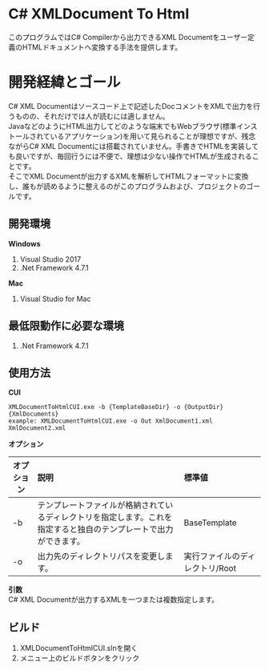 # C# XMLDocument To Html
このプログラムではC# Compilerから出力できるXML Documentをユーザー定義のHTMLドキュメントへ変換する手法を提供します。  

# 開発経緯とゴール
C# XML Documentはソースコード上で記述したDocコメントをXMLで出力を行うものの、それだけでは人が読むには適しません。  
JavaなどのようにHTML出力してどのような端末でもWebブラウザ(標準インストールされているアプリケーション)を用いて見られることが理想ですが、残念ながらC# XML Documentには搭載されていません。手書きでHTMLを実装しても良いですが、毎回行うには不便で、理想は少ない操作でHTMLが生成されることです。  
そこでXML Documentが出力するXMLを解析してHTMLフォーマットに変換し、誰もが読めるように整えるのがこのプログラムおよび、プロジェクトのゴールです。  

## 開発環境
**Windows**
1. Visual Studio 2017
2. .Net Framework 4.7.1

**Mac**
1. Visual Studio for Mac

## 最低限動作に必要な環境
1. .Net Framework 4.7.1

## 使用方法
**CUI**
```
XMLDocumentToHtmlCUI.exe -b {TemplateBaseDir} -o {OutputDir} {XmlDocuments}
example: XMLDocumentToHtmlCUI.exe -o Out XmlDocument1.xml XmlDocument2.xml
```

**オプション**  

| オプション | 説明 | 標準値 |
|-----|:----|:----|
|-b   |テンプレートファイルが格納されているディレクトリを指定します。これを指定すると独自のテンプレートで出力ができます。|BaseTemplate|
|-o   |出力先のディレクトリパスを変更します。|実行ファイルのディレクトリ/Root|

**引数**  
C# XML Documentが出力するXMLを一つまたは複数指定します。

## ビルド
1. XMLDocumentToHtmlCUI.slnを開く
2. メニュー上のビルドボタンをクリック
